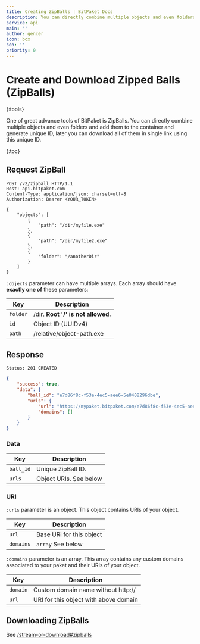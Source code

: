 ```yaml
---
title: Creating ZipBalls | BitPaket Docs
description: You can directly combine multiple objects and even folders and add them to the container and generate unique ID, later you can download all of them in single link using this unique ID.
service: api
main: ''
author: gencer
icon: box
seo: ''
priority: 0
---
```


# Create and Download Zipped Balls (ZipBalls)
{:tools}

One of great advance tools of BitPaket is ZipBalls. You can directly combine multiple objects and even folders and add them to the container and generate unique ID, later you can download all of them in single link using this unique ID.

{:toc}

## Request ZipBall

```http
POST /v2/zipball HTTP/1.1
Host: api.bitpaket.com
Content-Type: application/json; charset=utf-8
Authorization: Bearer <YOUR_TOKEN>

{
	"objects": [
		{
			"path": "/dir/myfile.exe"
		},
		{
			"path": "/dir/myfile2.exe"
		},
		{
            "folder": "/anotherDir"
		}
	]
}
```

`:objects` parameter can have multiple arrays. Each array should have **exactly one of** these parameters:

| Key      | Description                        |
| -------- | ---------------------------------- |
| `folder` | /dir. **Root '/' is not allowed.** |
| `id`     | Object ID (UUIDv4)                 |
| `path`   | /relative/object-path.exe          |

## Response

```
Status: 201 CREATED
```
```json
{
	"success": true,
	"data": {
		"ball_id": "e7d86f8c-f53e-4ec5-aee6-5e0408296dbe",
		"urls": {
			"url": "https://mypaket.bitpaket.com/e7d86f8c-f53e-4ec5-aee6-5e0408296dbe.zip?zipball",
			"domains": []
		}
	}
}
```

### Data

| Key       | Description            |
| --------- | ---------------------- |
| `ball_id` | Unique ZipBall ID.     |
| `urls`    | Object URIs. See below |

### URI

`:urls` parameter is an object. This object contains URIs of your object. 

| Key       | Description              |
| --------- | ------------------------ |
| `url`     | Base URI for this object |
| `domains` | `array` See below        |

`:domains` parameter is an array. This array contains any custom domains associated to your paket and their URIs of your object. 

| Key      | Description                           |
| -------- | ------------------------------------- |
| `domain` | Custom domain name without http://    |
| `url`    | URI for this object with above domain |

## Downloading ZipBalls

See [/stream-or-download#zipballs](/stream-or-download#zipballs)
